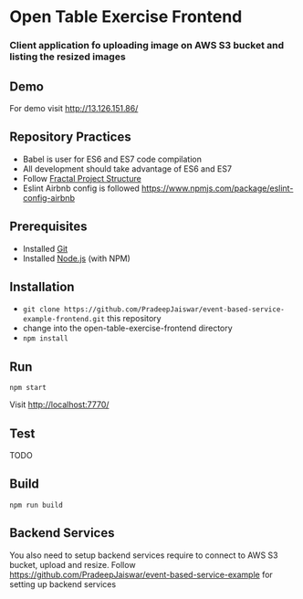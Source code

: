 # Open Table Exercise Frontend

### Client application fo uploading image on AWS S3 bucket and listing the resized images

## Demo
For demo visit http://13.126.151.86/

## Repository Practices

* Babel is user for ES6 and ES7 code compilation
* All development should take advantage of ES6 and ES7
* Follow [Fractal Project Structure](https://github.com/davezuko/react-redux-starter-kit/wiki/Fractal-Project-Structure)
* Eslint Airbnb config is followed https://www.npmjs.com/package/eslint-config-airbnb
## Prerequisites

* Installed [Git](http://git-scm.com/)
* Installed [Node.js](http://nodejs.org/) (with NPM)

## Installation

* `git clone https://github.com/PradeepJaiswar/event-based-service-example-frontend.git` this repository
* change into the open-table-exercise-frontend directory
* `npm install`

## Run

`npm start`

Visit [http://localhost:7770/](http://localhost:7770/)

## Test

TODO

## Build

`npm run build`

## Backend Services
You also need to setup backend services require to connect to AWS S3 bucket, upload and resize.
Follow https://github.com/PradeepJaiswar/event-based-service-example for setting up  backend services







